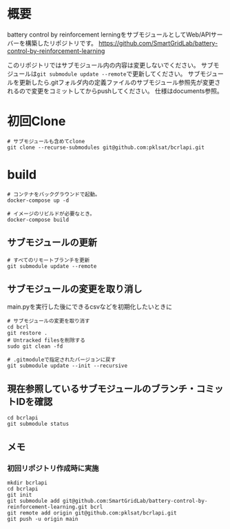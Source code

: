 # 概要
battery control by reinforcement lerningをサブモジュールとしてWeb/APIサーバーを構築したリポジトリです。
https://github.com/SmartGridLab/battery-control-by-reinforcement-learning

このリポジトリではサブモジュール内の内容は変更しないでください。
サブモジュールは```git submodule update --remote```で更新してください。
サブモジュールを更新したら.gitフォルダ内の定義ファイルのサブモジュール参照先が変更されるので変更をコミットしてからpushしてください。
仕様はdocuments参照。

# 初回Clone
```
# サブモジュールも含めてclone
git clone --recurse-submodules git@github.com:pklsat/bcrlapi.git
```

# build
```
# コンテナをバックグラウンドで起動。
docker-compose up -d

# イメージのリビルドが必要なとき。
docker-compose build  
```

## サブモジュールの更新
```
# すべてのリモートブランチを更新
git submodule update --remote
```

## サブモジュールの変更を取り消し
main.pyを実行した後にできるcsvなどを初期化したいときに
```
# サブモジュールの変更を取り消す
cd bcrl
git restore . 
# Untracked filesを削除する
sudo git clean -fd

# .gitmoduleで指定されたバージョンに戻す
git submodule update --init --recursive
```

## 現在参照しているサブモジュールのブランチ・コミットIDを確認
```
cd bcrlapi
git submodule status
```

## メモ
### 初回リポジトリ作成時に実施
```
mkdir bcrlapi
cd bcrlapi
git init
git submodule add git@github.com:SmartGridLab/battery-control-by-reinforcement-learning.git bcrl
git remote add origin git@github.com:pklsat/bcrlapi.git
git push -u origin main